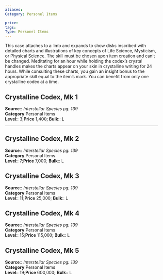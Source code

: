```yaml
---
aliases: 
Category: Personel Items

price:  
tags: 
Type: Personel Items
---
```

This case attaches to a limb and expands to show disks inscribed with detailed charts and illustrations of key concepts of Life Science, Mysticism, or Physical Science. The skill must be chosen upon item creation and can’t be changed. Meditating for an hour while holding the codex’s crystal handles makes the charts appear on your skin in crystalline writing for 24 hours. While consulting these charts, you gain an insight bonus to the appropriate skill equal to the item’s mark. You can benefit from only one crystalline codex at a time.  

## Crystalline Codex, Mk 1

**Source**:: _Interstellar Species pg. 139_  
**Category** Personal Items  
**Level**:: 3;**Price** 1,400; **Bulk**:: L

---

## Crystalline Codex, Mk 2

**Source**:: _Interstellar Species pg. 139_  
**Category** Personal Items  
**Level**:: 7;**Price** 7,000; **Bulk**:: L

## Crystalline Codex, Mk 3

**Source**:: _Interstellar Species pg. 139_  
**Category** Personal Items  
**Level**:: 11;**Price** 25,000; **Bulk**:: L

## Crystalline Codex, Mk 4

**Source**:: _Interstellar Species pg. 139_  
**Category** Personal Items  
**Level**:: 15;**Price** 115,000; **Bulk**:: L

## Crystalline Codex, Mk 5

**Source**:: _Interstellar Species pg. 139_  
**Category** Personal Items  
**Level**:: 19;**Price** 600,000; **Bulk**:: L
